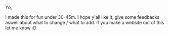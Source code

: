Yo,

I made this for fun under 30-45m. I hope y'all like it, give some feedbacks aswell about what to change / what to add.
If you make a website out of this let me know :D
